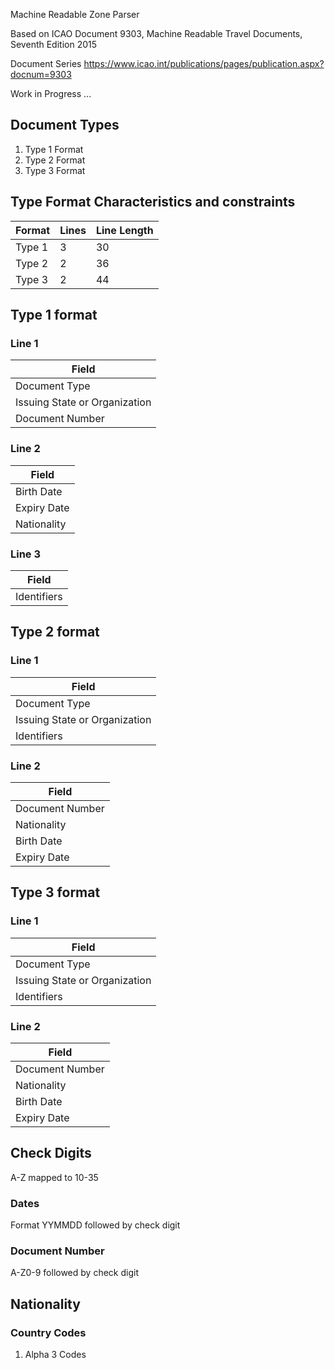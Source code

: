 Machine Readable Zone Parser

Based on ICAO Document 9303, Machine Readable Travel Documents, Seventh Edition 2015

Document Series
https://www.icao.int/publications/pages/publication.aspx?docnum=9303

Work in Progress ...

## Document Types
1. Type 1 Format
2. Type 2 Format
3. Type 3 Format

## Type Format Characteristics and constraints

| Format     | Lines     | Line Length  | 
| ---------- | --------- | -----------  | 
| Type 1     | 3         | 30           | 
| Type 2     | 2         | 36           | 
| Type 3     | 2         | 44           | 

## Type 1 format

### Line 1

| Field                          | 
| ------------------------------ | 
| Document Type                  | 
| Issuing State or Organization  | 
| Document Number                | 

### Line 2

| Field                          | 
| ------------------------------ | 
| Birth Date                     | 
| Expiry Date                    | 
| Nationality                    | 

### Line 3

| Field                          | 
| ------------------------------ | 
| Identifiers                    | 



## Type 2 format

### Line 1

| Field                          | 
| ------------------------------ | 
| Document Type                  | 
| Issuing State or Organization  | 
| Identifiers                    | 

### Line 2

| Field                          | 
| ------------------------------ | 
| Document Number                | 
| Nationality                    | 
| Birth Date                     | 
| Expiry Date                    | 

## Type 3 format

### Line 1

| Field                          | 
| ------------------------------ | 
| Document Type                  | 
| Issuing State or Organization  | 
| Identifiers                    | 

### Line 2

| Field                          | 
| ------------------------------ | 
| Document Number                | 
| Nationality                    | 
| Birth Date                     | 
| Expiry Date                    | 


## Check Digits
A-Z mapped to 10-35

### Dates
Format YYMMDD followed by check digit

### Document Number
A-Z0-9 followed by check digit

## Nationality

### Country Codes
1. Alpha 3 Codes
